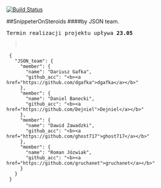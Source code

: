 [![Build Status](https://travis-ci.org/gruchanet/snippeter_on_steroids.svg?branch=master)](https://travis-ci.org/gruchanet/snippeter_on_steroids)

##SnippeterOnSteroids
####by JSON team.


<pre>Termin realizacji projektu upływa <b>23.05</b></pre>


><pre>
     { 
       "JSON_team": {
         "member": {
           "name": "Dariusz Gafka",
           "github_acc": "<b><a href="https://github.com/dgafka">dgafka</a></b>"
         },
         "member": {
           "name": "Daniel Banecki",
           "github_acc": "<b><a href="https://github.com/Dejniel">Dejniel</a></b>"
         },
         "member": {
           "name": "Dawid Zawadzki",
           "github_acc": "<b><a href="https://github.com/ghost717">ghost717</a></b>"
         },
         "member": {
           "name": "Roman Józwiak",
           "github_acc": "<b><a href="https://github.com/gruchanet">gruchanet</a></b>"
         }
       }
     }
></pre>
